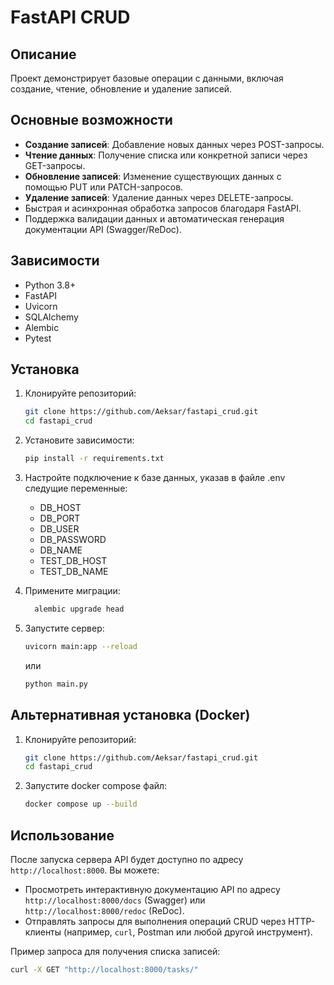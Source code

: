 # FastAPI CRUD

## Описание

Проект демонстрирует базовые операции с данными, включая создание, чтение, обновление и удаление записей.

## Основные возможности

- **Создание записей**: Добавление новых данных через POST-запросы.
- **Чтение данных**: Получение списка или конкретной записи через GET-запросы.
- **Обновление записей**: Изменение существующих данных с помощью PUT или PATCH-запросов.
- **Удаление записей**: Удаление данных через DELETE-запросы.
- Быстрая и асинхронная обработка запросов благодаря FastAPI.
- Поддержка валидации данных и автоматическая генерация документации API (Swagger/ReDoc).

## Зависимости

- Python 3.8+
- FastAPI
- Uvicorn
- SQLAlchemy
- Alembic
- Pytest

## Установка

1. Клонируйте репозиторий:
   ```bash
   git clone https://github.com/Aeksar/fastapi_crud.git
   cd fastapi_crud
   ```

2. Установите зависимости:
   ```bash
   pip install -r requirements.txt
   ```

3. Настройте подключение к базе данных, указав в файле .env следущие переменные:
   - DB_HOST
   - DB_PORT
   - DB_USER
   - DB_PASSWORD
   - DB_NAME
   - TEST_DB_HOST
   - TEST_DB_NAME

4. Примените миграции:
   ```bash
     alembic upgrade head
   ```

5. Запустите сервер:
   ```bash
   uvicorn main:app --reload
   ```
   или
   ```bash
   python main.py
   ```

## Альтернативная установка (Docker)

1. Клонируйте репозиторий:
   ```bash
   git clone https://github.com/Aeksar/fastapi_crud.git
   cd fastapi_crud
   ```

2. Запустите docker compose файл:
   ```bash
   docker compose up --build
   ```

## Использование

После запуска сервера API будет доступно по адресу `http://localhost:8000`. Вы можете:

- Просмотреть интерактивную документацию API по адресу `http://localhost:8000/docs` (Swagger) или `http://localhost:8000/redoc` (ReDoc).
- Отправлять запросы для выполнения операций CRUD через HTTP-клиенты (например, `curl`, Postman или любой другой инструмент).

Пример запроса для получения списка записей:
```bash
curl -X GET "http://localhost:8000/tasks/"
```
